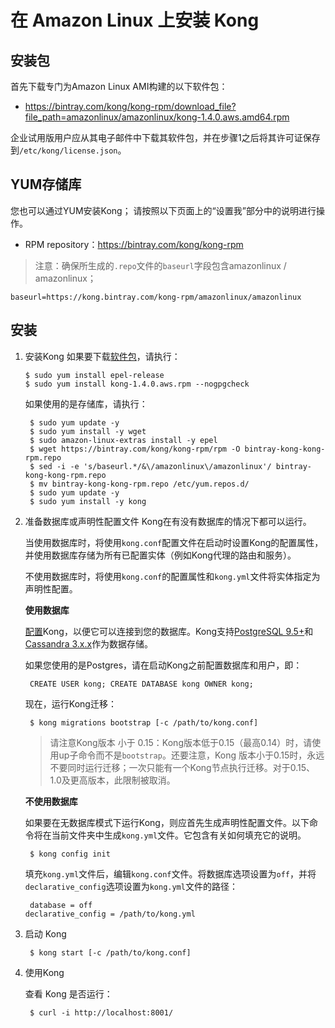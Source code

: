 # 在 Amazon Linux 上安装 Kong

## 安装包

首先下载专门为Amazon Linux AMI构建的以下软件包：
- https://bintray.com/kong/kong-rpm/download_file?file_path=amazonlinux/amazonlinux/kong-1.4.0.aws.amd64.rpm

企业试用版用户应从其电子邮件中下载其软件包，并在步骤1之后将其许可证保存到`/etc/kong/license.json`。

## YUM存储库

您也可以通过YUM安装Kong；
请按照以下页面上的“设置我”部分中的说明进行操作。

- RPM repository：https://bintray.com/kong/kong-rpm

> 注意：确保所生成的`.repo`文件的`baseurl`字段包含amazonlinux / amazonlinux；

```
baseurl=https://kong.bintray.com/kong-rpm/amazonlinux/amazonlinux
```

## 安装

1. 安装Kong
	如果要下载[软件包](https://docs.konghq.com/install/aws-linux/#packages)，请执行：
    ```
    $ sudo yum install epel-release
 	$ sudo yum install kong-1.4.0.aws.rpm --nogpgcheck
    ```
    如果使用的是存储库，请执行：
    ```
     $ sudo yum update -y
     $ sudo yum install -y wget
     $ sudo amazon-linux-extras install -y epel
     $ wget https://bintray.com/kong/kong-rpm/rpm -O bintray-kong-kong-rpm.repo
     $ sed -i -e 's/baseurl.*/&\/amazonlinux\/amazonlinux'/ bintray-kong-kong-rpm.repo
     $ mv bintray-kong-kong-rpm.repo /etc/yum.repos.d/
     $ sudo yum update -y
     $ sudo yum install -y kong
    ```
    
2. 准备数据库或声明性配置文件
    Kong在有没有数据库的情况下都可以运行。
    
    当使用数据库时，将使用`kong.conf`配置文件在启动时设置Kong的配置属性，并使用数据库存储为所有已配置实体（例如Kong代理的路由和服务）。
    
    不使用数据库时，将使用`kong.conf`的配置属性和`kong.yml`文件将实体指定为声明性配置。
    
    **使用数据库**
    
    [配置](https://docs.konghq.com/1.4.x/configuration#database)Kong，以便它可以连接到您的数据库。Kong支持[PostgreSQL 9.5+](http://www.postgresql.org/)和[Cassandra 3.x.x](http://cassandra.apache.org/)作为数据存储。
    
    如果您使用的是Postgres，请在启动Kong之前配置数据库和用户，即：
    ```
     CREATE USER kong; CREATE DATABASE kong OWNER kong;
    ```
    现在，运行Kong迁移：
    ```
     $ kong migrations bootstrap [-c /path/to/kong.conf]
    ```
    > 请注意Kong版本 小于 0.15：Kong版本低于0.15（最高0.14）时，请使用up子命令而不是`bootstrap`。还要注意，Kong 版本小于0.15时，永远不要同时运行迁移；一次只能有一个Kong节点执行迁移。对于0.15、1.0及更高版本，此限制被取消。
    
	**不使用数据库** 
    
    如果要在无数据库模式下运行Kong，则应首先生成声明性配置文件。以下命令将在当前文件夹中生成`kong.yml`文件。它包含有关如何填充它的说明。
    ```
     $ kong config init
    ```
    
    填充`kong.yml`文件后，编辑`kong.conf`文件。将数据库选项设置为`off`，并将`declarative_config`选项设置为`kong.yml`文件的路径：
    ```
     database = off
 	declarative_config = /path/to/kong.yml
    ```
    
3. 启动 Kong

	```
     $ kong start [-c /path/to/kong.conf]
    ```
    
4. 使用Kong

	查看 Kong 是否运行：
    ```
     $ curl -i http://localhost:8001/
    ```
    
    
    
    
